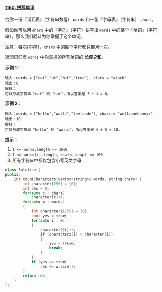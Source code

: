 #### [1160. 拼写单词](https://leetcode-cn.com/problems/find-words-that-can-be-formed-by-characters/)

给你一份『词汇表』（字符串数组） `words` 和一张『字母表』（字符串） `chars`。

假如你可以用 `chars` 中的『字母』（字符）拼写出 `words` 中的某个『单词』（字符串），那么我们就认为你掌握了这个单词。

注意：每次拼写时，`chars` 中的每个字母都只能用一次。

返回词汇表 `words` 中你掌握的所有单词的 **长度之和**。

 

**示例 1：**

```
输入：words = ["cat","bt","hat","tree"], chars = "atach"
输出：6
解释： 
可以形成字符串 "cat" 和 "hat"，所以答案是 3 + 3 = 6。
```

**示例 2：**

```
输入：words = ["hello","world","leetcode"], chars = "welldonehoneyr"
输出：10
解释：
可以形成字符串 "hello" 和 "world"，所以答案是 5 + 5 = 10。
```

 

**提示：**

1. `1 <= words.length <= 1000`
2. `1 <= words[i].length, chars.length <= 100`
3. 所有字符串中都仅包含小写英文字母





```c++
class Solution {
public:
    int countCharacters(vector<string>& words, string chars) {
        int character[255] = {0};
        int res = 0;
        for(auto c : chars)
            character[c]++;
        for(auto w : words)
        {
            int character2[255] = {0};
            bool yes = true;
            for(auto i : w)
            {
                character2[i]++;
                if (character2[i] > character[i])
                {
                    yes = false;
                    break;
                }
            }
            if (yes == true)
                res += w.size();
        }
        return res;
    }
};
```


